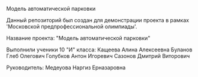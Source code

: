 Модель автоматической парковки

Данный репозиторий был создан для демонстрации проекта в рамках 'Московской предпрофессиональной олимпиады'.

Название проекта: "Модель автоматической парковки"

Выполнили ученики 10 "И" класса:
  Кащеева Алина Алексеевна
  Буланов Глеб Олегович
  Голубков Антон Игоревич
  Сазонов Дмитрий Виторович
  
Руководитель: 
  Медеуова Наргиз Ерназаровна


